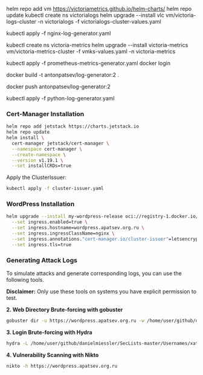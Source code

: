 helm repo add vm https://victoriametrics.github.io/helm-charts/
helm repo update
kubectl create ns victorialogs
helm upgrade --install vlc vm/victoria-logs-cluster -n victorialogs -f victorialogs-cluster-values.yaml

kubectl apply -f nginx-log-generator.yaml

kubectl create ns victoria-metrics
helm upgrade --install victoria-metrics vm/victoria-metrics-cluster -f vmks-values.yaml -n victoria-metrics

kubectl apply -f prometheus-metrics-generator.yaml
docker login

docker build -t antonpatsev/log-generator:2 .

docker push antonpatsev/log-generator:2

kubectl apply -f python-log-generator.yaml


### Cert-Manager Installation

```bash
helm repo add jetstack https://charts.jetstack.io
helm repo update
helm install \
  cert-manager jetstack/cert-manager \
  --namespace cert-manager \
  --create-namespace \
  --version v1.19.1 \
  --set installCRDs=true
```

Apply the ClusterIssuer:
```bash
kubectl apply -f cluster-issuer.yaml
```

### WordPress Installation

```bash
helm upgrade --install my-wordpress-release oci://registry-1.docker.io/bitnamicharts/wordpress \
  --set ingress.enabled=true \
  --set ingress.hostname=wordpress.apatsev.org.ru \
  --set ingress.ingressClassName=nginx \
  --set ingress.annotations."cert-manager.io/cluster-issuer"=letsencrypt-prod \
  --set ingress.tls=true
```


### Generating Attack Logs

To simulate attacks and generate corresponding logs, you can use the following tools.

**Disclaimer:** Only use these tools on systems you have explicit permission to test.


**2. Web Directory Brute-forcing with gobuster**

```bash
gobuster dir -u https://wordpress.apatsev.org.ru -w /home/user/github/danielmiessler/SecLists-master/Discovery/Web-Content/DirBuster-2007_directory-list-2.3-big.txt
```

**3. Login Brute-forcing with Hydra**

```bash
hydra -L /home/user/github/danielmiessler/SecLists-master/Usernames/xato-net-10-million-usernames.txt -P /home/user/github/danielmiessler/SecLists-master/Passwords/Common-Credentials/Pwdb_top-10000000.txt wordpress.apatsev.org.ru https-post-form "/login.php:username=^USER^&password=^PASS^:F=Invalid"
```

**4. Vulnerability Scanning with Nikto**

```bash
nikto -h https://wordpress.apatsev.org.ru
```

